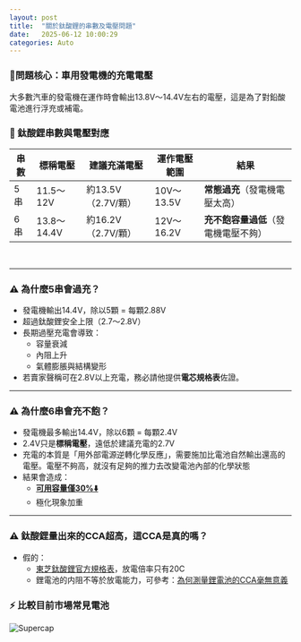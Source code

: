 ```yaml
---
layout: post
title:  "關於鈦酸鋰的串數及電壓問題"
date:   2025-06-12 10:00:29
categories: Auto
---
```



### 🔧問題核心：車用發電機的充電電壓
大多數汽車的發電機在運作時會輸出13.8V～14.4V左右的電壓，這是為了對鉛酸電池進行浮充或補電。

### 🔋 鈦酸鋰串數與電壓對應

| 串數 | 標稱電壓 | 建議充滿電壓 | 運作電壓範圍 | 結果 |
|------|-----------|----------------|----------------|------|
| 5串 | 11.5～12V | 約13.5V（2.7V/顆） | 10V～13.5V | **常態過充**（發電機電壓太高） |
| 6串 | 13.8～14.4V | 約16.2V（2.7V/顆） | 12V～16.2V | **充不飽容量過低**（發電機電壓不夠） |

<br>
  
---

### ⚠️ 為什麼5串會過充？

- 發電機輸出14.4V，除以5顆 = 每顆2.88V  
- 超過鈦酸鋰安全上限（2.7～2.8V）
- 長期過壓充電會導致：
  - 容量衰減
  - 內阻上升
  - 氣體膨脹與結構變形
- 若賣家聲稱可在2.8V以上充電，務必請他提供**電芯規格表**佐證。

---

### ⚠️ 為什麼6串會充不飽？

- 發電機最多輸出14.4V，除以6顆 = 每顆2.4V  
- 2.4V只是**標稱電壓**，遠低於建議充電的2.7V
- 充電的本質是「用外部電源逆轉化學反應」，需要施加比電池自然輸出還高的電壓。電壓不夠高，就沒有足夠的推力去改變電池內部的化學狀態
- 結果會造成：  
  - [**可用容量僅30%⬇️**](https://attach.mobile01.com/attach/202507/mobile01-f1b4345d1112dee159b1baa62a8da6ef.png)
  - 極化現象加重

---

### ⚠️ 鈦酸鋰量出來的CCA超高，這CCA是真的嗎？

- 假的：  
  - [東芝鈦酸鋰官方規格表](https://www.global.toshiba/ww/products-solutions/battery/scib/product-next/product/cell/high-energy.html)，放電倍率只有20C
  - 鋰電池的内阻不等於放電能力，可參考：[為何測量鋰電池的CCA毫無意義](https://1stbenz.github.io/2025/about-cca.html) 

### ⚡ 比較目前市場常見電池

![Supercap](https://attach.mobile01.com/attach/202505/mobile01-2fd84b5d0678545af2b7bb8b82d1469d.png)
